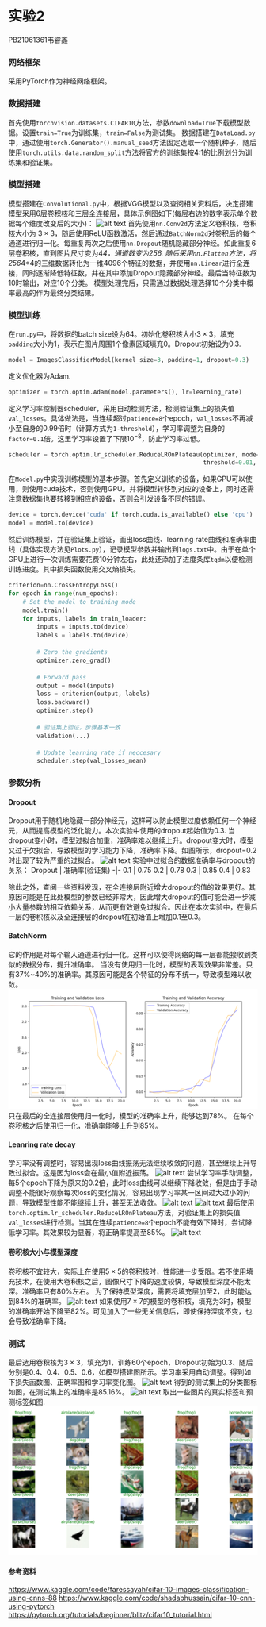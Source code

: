 # 实验2
PB21061361韦睿鑫

### 网络框架
采用PyTorch作为神经网络框架。
### 数据搭建
首先使用`torchvision.datasets.CIFAR10`方法，参数`download=True`下载模型数据。设置`train=True`为训练集，`train=False`为测试集。
数据搭建在`DataLoad.py`中，通过使用`torch.Generator().manual_seed`方法固定选取一个随机种子，随后使用`torch.utils.data.random_split`方法将官方的训练集按4:1的比例划分为训练集和验证集。

### 模型搭建
模型搭建在`Convolutional.py`中，根据VGG模型以及查阅相关资料后，决定搭建模型采用6层卷积核和三层全连接层，具体示例图如下(每层右边的数字表示单个数据每个维度改变后的大小)：
![alt text](<figs/Layer.drawio (1).png>)
首先使用`nn.Conv2d`方法定义卷积核，卷积核大小为 $3\times 3$，随后使用ReLU函数激活，然后通过`BatchNorm2d`对卷积后的每个通道进行归一化。每重复两次之后使用`nn.Dropout`随机隐藏部分神经。如此重复6层卷积核，直到图片尺寸变为4*4，通道数变为256.
随后采用`nn.Flatten`方法，将256*4*4的三维数据转化为一维4096个特征的数据，并使用`nn.Linear`进行全连接，同时逐渐降低特征数，并在其中添加Dropout隐藏部分神经。最后当特征数为10时输出，对应10个分类。
模型处理完后，只需通过数据处理选择10个分类中概率最高的作为最终分类结果。

### 模型训练
在`run.py`中，将数据的batch size设为64。初始化卷积核大小$3\times 3$，填充`padding`大小为1，表示在图片周围1个像素区域填充0。Dropout初始设为0.3.
```py
model = ImagesClassifierModel(kernel_size=3, padding=1, dropout=0.3)
```
定义优化器为Adam.
```py
optimizer = torch.optim.Adam(model.parameters(), lr=learning_rate)
```
定义学习率控制器scheduler，采用自动检测方法，检测验证集上的损失值`val_losses`。具体做法是，当连续超过`patience=8`个epoch，`val_losses`不再减小至自身的0.99倍时（计算方式为`1-threshold`），学习率调整为自身的`factor=0.1`倍。这里学习率设置了下限$10^{-8}$，防止学习率过低。
```py
scheduler = torch.optim.lr_scheduler.ReduceLROnPlateau(optimizer, mode='min', factor=0.1, patience=8, 
                                                       threshold=0.01, threshold_mode='rel', cooldown=0, min_lr=0, eps=1e-08)
```
在`Model.py`中实现训练模型的基本步骤。首先定义训练的设备，如果GPU可以使用，则使用cuda技术，否则使用GPU。并将模型转移到对应的设备上，同时还需注意数据集也要转移到相应的设备，否则会引发设备不同的错误。
```py
device = torch.device('cuda' if torch.cuda.is_available() else 'cpu')
model = model.to(device)
```
然后训练模型，并在验证集上验证，画出loss曲线、learning rate曲线和准确率曲线（具体实现方法见`Plots.py`），记录模型参数并输出到`logs.txt`中。由于在单个GPU上进行一次训练需要花费10分钟左右，此处还添加了进度条库`tqdm`以便检测训练进度。其中损失函数使用交叉熵损失。
```py
criterion=nn.CrossEntropyLoss()
for epoch in range(num_epochs):
    # Set the model to training mode
    model.train()
    for inputs, labels in train_loader:
        inputs = inputs.to(device)
        labels = labels.to(device)

        # Zero the gradients
        optimizer.zero_grad()

        # Forward pass
        output = model(inputs)
        loss = criterion(output, labels)   
        loss.backward()
        optimizer.step()

        # 验证集上验证，步骤基本一致 
        validation(...)

        # Update learning rate if neccesary
        scheduler.step(val_losses_mean)
```
### 参数分析
#### Dropout
Dropout用于随机地隐藏一部分神经元，这样可以防止模型过度依赖任何一个神经元，从而提高模型的泛化能力。本次实验中使用的dropout起始值为0.3. 当dropout变小时，模型过拟合加重，准确率难以继续上升。dropout变大时，模型又过于欠拟合，导致模型的学习能力下降，准确率下降。如图所示，dropout=0.2时出现了较为严重的过拟合。
![alt text](figs/loss_accuracy_0416-2059.png)
实验中过拟合的数据准确率与dropout的关系：
Dropout | 准确率(验证集)
-|-
0.1 | 0.75
0.2 | 0.78
0.3 | 0.85
0.4 | 0.83

除此之外，查阅一些资料发现，在全连接层附近增大dropout的值的效果更好。其原因可能是在此处模型的参数已经非常大，因此增大dropout的值可能会进一步减小大量参数的相互依赖关系，从而更有效避免过拟合。因此在本次实验中，在最后一层的卷积核以及全连接层的dropout在初始值上增加0.1至0.3。
#### BatchNorm
它的作用是对每个输入通道进行归一化。这样可以使得网络的每一层都能接收到类似的数据分布，提升准确率。
当没有使用归一化时，模型的表现效果非常差。只有37%~40%的准确率。其原因可能是各个特征的分布不统一，导致模型难以收敛。
![alt text](figs/mdfig/image1.png)
只在最后的全连接层使用归一化时，模型的准确率上升，能够达到78%。
在每个卷积核之后使用归一化，准确率能够上升到85%。
#### Leanring rate decay
学习率没有调整时，容易出现loss曲线振荡无法继续收敛的问题，甚至继续上升导致过拟合。这是因为loss会在最小值附近振荡。
![alt text](figs/loss_accuracy_0416-2005.png)
尝试学习率手动调整，每5个epoch下降为原来的0.2倍，此时loss曲线可以继续下降收敛，但是由于手动调整不能很好观察每次loss的变化情况，容易出现学习率某一区间过大过小的问题，导致模型性能不能继续上升，甚至无法收敛。
![alt text](figs/loss_accuracy_0416-2027.png)
![alt text](figs/loss_accuracy_0416-2059.png)
最后使用`torch.optim.lr_scheduler.ReduceLROnPlateau`方法，对验证集上的损失值`val_losses`进行检测。当其在连续`patience=8`个epoch不能有效下降时，尝试降低学习率。其效果较为显著，将正确率提高至85%。
![alt text](figs/loss_accuracy_0418-1012.png)
#### 卷积核大小与模型深度
卷积核不宜较大，实际上在使用$5\times 5$的卷积核时，性能进一步受限。若不使用填充技术，在使用大卷积核之后，图像尺寸下降的速度较快，导致模型深度不能太深。准确率只有80%左右。
为了保持模型深度，需要将填充层加至2，此时能达到84%的准确率。
![alt text](figs/loss_accuracy_0418-1001.png)
如果使用$7\times 7$的模型的卷积核，填充为3时，模型的准确率开始下降至82%。可见加入了一些无关信息后，即使保持深度不变，也会导致准确率下降。
### 测试
最后选用卷积核为$3\times 3$，填充为1，训练60个epoch，Dropout初始为0.3、随后分别是0.4、0.4、0.5、0.6，如模型搭建图所示。学习率采用自动调整。得到如下损失函数图、正确率图和学习率变化图。
![alt text](figs/loss_accuracy_0421-1407.png)
得到的测试集上的分类图标如图，在测试集上的准确率是85.16%。
![alt text](figs/confusion_matrix_test_0421-1552.png)
取出一些图片的真实标签和预测标签如图.
![alt text](figs/mdfig/image.png)

#### 参考资料
https://www.kaggle.com/code/faressayah/cifar-10-images-classification-using-cnns-88
https://www.kaggle.com/code/shadabhussain/cifar-10-cnn-using-pytorch
https://pytorch.org/tutorials/beginner/blitz/cifar10_tutorial.html

